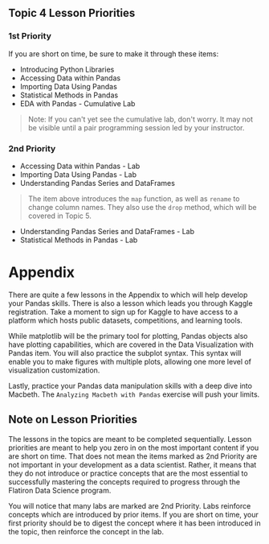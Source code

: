 ## Topic 4 Lesson Priorities
### 1st Priority

If you are short on time, be sure to make it through these items:
- Introducing Python Libraries
- Accessing Data within Pandas
- Importing Data Using Pandas
- Statistical Methods in Pandas
- EDA with Pandas - Cumulative Lab
> Note: If you can't yet see the cumulative lab, don't worry.  It may not be visible until a pair programming session led by your instructor.

### 2nd Priority
- Accessing Data within Pandas - Lab
- Importing Data Using Pandas - Lab
- Understanding Pandas Series and DataFrames
> The item above introduces the `map` function, as well as `rename` to change column names.  They also use the `drop` method, which will be covered in Topic 5.
- Understanding Pandas Series and DataFrames - Lab
- Statistical Methods in Pandas - Lab

# Appendix

There are quite a few lessons in the Appendix to which will help develop your Pandas skills.  There is also a lesson which leads you through Kaggle registration. Take a moment to sign up for Kaggle to have access to a platform which hosts public datasets, competitions, and learning tools.

While matplotlib will be the primary tool for plotting, Pandas objects also have plotting capabilities, which are covered in the Data Visualization with Pandas item.  You will also practice the subplot syntax.  This syntax will enable you to make figures with multiple plots, allowing one more level of visualization customization.

Lastly, practice your Pandas data manipulation skills with a deep dive into Macbeth.  The `Analyzing Macbeth with Pandas` exercise will push your limits.



## Note on Lesson Priorities

The lessons in the topics are meant to be completed sequentially.  Lesson priorities are meant to help you zero in on the most important content if you are short on time.  That does not mean the items marked as 2nd Priority are not important in your development as a data scientist. Rather, it means that they do not introduce or practice concepts that are the most essential to successfully mastering the concepts required to progress through the Flatiron Data Science program. 

You will notice that many labs are marked are 2nd Priority.  Labs reinforce concepts which are introduced by prior items.  If you are short on time, your first priority should be to digest the concept where it has been introduced in the topic, then reinforce the concept in the lab.  


```python

```
